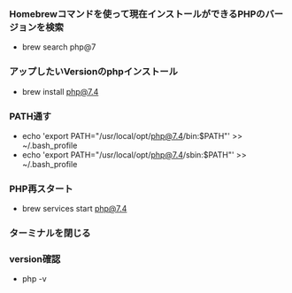 
### Homebrewコマンドを使って現在インストールができるPHPのバージョンを検索
 - brew search php@7

### アップしたいVersionのphpインストール
 - brew install php@7.4

### PATH通す
 - echo 'export PATH="/usr/local/opt/php@7.4/bin:$PATH"' >> ~/.bash_profile
 - echo 'export PATH="/usr/local/opt/php@7.4/sbin:$PATH"' >> ~/.bash_profile

### PHP再スタート
 - brew services start php@7.4

### ターミナルを閉じる

### version確認
 - php -v